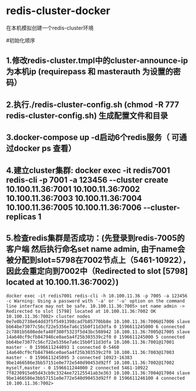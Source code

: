 # redis-cluster-docker
在本机模拟创建一个redis-cluster环境

#初始化顺序
## 1.修改redis-cluster.tmpl中的cluster-announce-ip 为本机ip (requirepass 和 masterauth 为设置的密码）
## 2.执行./redis-cluster-config.sh  (chmod -R 777 redis-cluster-config.sh) 生成配置文件和目录
## 3.docker-compose up -d启动6个redis服务（ 可通过docker ps 查看）
## 4.建立cluster集群: docker exec -it redis7001 redis-cli -p 7001 -a 123456 --cluster create 10.100.11.36:7001 10.100.11.36:7002 10.100.11.36:7003 10.100.11.36:7004 10.100.11.36:7005 10.100.11.36:7006 --cluster-replicas 1
## 5.检查redis集群是否成功：(先登录到redis-7005的客户端 然后执行命名set name admin, 由于name会被分配到slot=5798在7002节点上（5461-10922），因此会重定向到7002中（Redirected to slot [5798] located at 10.100.11.36:7002）)

`docker exec -it redis7001 redis-cli -h 10.100.11.36 -p 7005 -a 123456 -c
 Warning: Using a password with '-a' or '-u' option on the command line interface may not be safe.
 10.100.11.36:7005> set name admin
 -> Redirected to slot [5798] located at 10.100.11.36:7002
 OK
 10.100.11.36:7002> cluster nodes
 0e7e0b2738e64dd3f5f5491398cad7b85770bb8e 10.100.11.36:7006@17006 slave bb64be73077c56cf22e5356e7a6c15b0f11d3dfa 0 1596611245000 6 connected
 2c7801b5608edefa40f380f5323f5d43bc508942 10.100.11.36:7005@17005 slave 14a640cf9cfb847946ce0ae5a4f25b303539c2f0 0 1596611245000 5 connected
 bb64be73077c56cf22e5356e7a6c15b0f11d3dfa 10.100.11.36:7001@17001 master - 0 1596611244093 1 connected 0-5460
 14a640cf9cfb847946ce0ae5a4f25b303539c2f0 10.100.11.36:7003@17003 master - 0 1596611245095 3 connected 10923-16383
 9be1466586e3bb57151e0e772e540d90453d92ff 10.100.11.36:7002@17002 myself,master - 0 1596611244000 2 connected 5461-10922
 7f8230915e05d43cb9c3324ee72125541ab3e363 10.100.11.36:7004@17004 slave 9be1466586e3bb57151e0e772e540d90453d92ff 0 1596611246100 4 connected
 10.100.11.36:7002> 
`